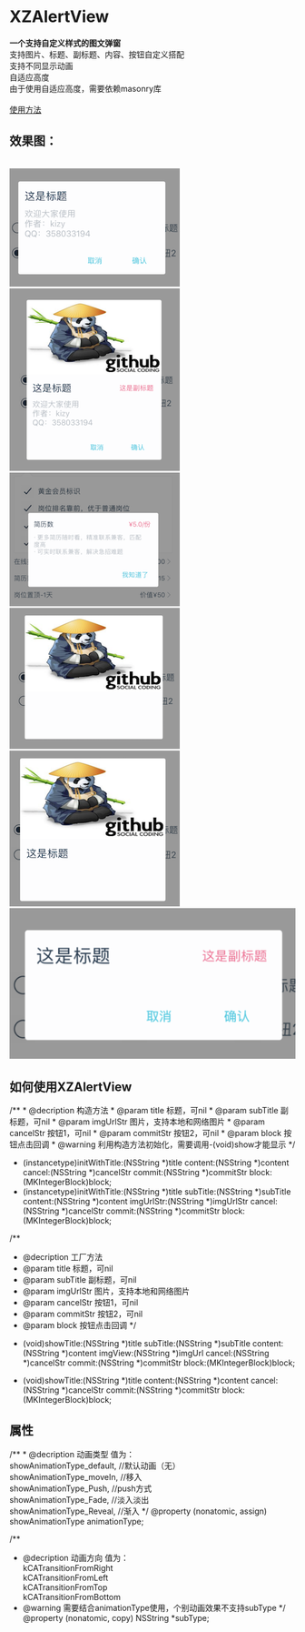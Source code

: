 # XZAlertView
<b>一个支持自定义样式的图文弹窗</b><br>
支持图片、标题、副标题、内容、按钮自定义搭配<br>
支持不同显示动画<br>
自适应高度<br>
由于使用自适应高度，需要依赖masonry库<br><br>
<a href="#usage">使用方法</a><br>
<h2>效果图：</h2><br>
<img src = "https://github.com/mrkizy/XZAlertView/blob/master/result5.png" />  
<img src = "https://github.com/mrkizy/XZAlertView/blob/master/result6.png" /><br>
<img src = "https://github.com/mrkizy/XZAlertView/blob/master/result3.png" />     
<img src = "https://github.com/mrkizy/XZAlertView/blob/master/result1.png" />     
<img src = "https://github.com/mrkizy/XZAlertView/blob/master/result2.png" /><br>
<img src = "https://github.com/mrkizy/XZAlertView/blob/master/result4.png" /><br>
<h2 name="usage">如何使用XZAlertView</h2>
/**
 *  @decription 构造方法
 *  @param  title 标题，可nil
 *  @param  subTitle 副标题，可nil
 *  @param  imgUrlStr  图片，支持本地和网络图片
 *  @param  cancelStr  按钮1，可nil
 *  @param  commitStr  按钮2，可nil
 *  @param  block  按钮点击回调
 *  @warning    利用构造方法初始化，需要调用-(void)show才能显示
 */

- (instancetype)initWithTitle:(NSString *)title content:(NSString *)content cancel:(NSString *)cancelStr commit:(NSString *)commitStr block:(MKIntegerBlock)block;
- (instancetype)initWithTitle:(NSString *)title subTitle:(NSString *)subTitle content:(NSString *)content imgUrlStr:(NSString *)imgUrlStr cancel:(NSString *)cancelStr commit:(NSString *)commitStr block:(MKIntegerBlock)block;

/**
 *  @decription 工厂方法
 *  @param  title 标题，可nil
 *  @param  subTitle 副标题，可nil
 *  @param  imgUrlStr  图片，支持本地和网络图片
 *  @param  cancelStr  按钮1，可nil
 *  @param  commitStr  按钮2，可nil
 *  @param  block  按钮点击回调
 */
+ (void)showTitle:(NSString *)title subTitle:(NSString *)subTitle content:(NSString *)content imgView:(NSString *)imgUrl cancel:(NSString *)cancelStr commit:(NSString *)commitStr block:(MKIntegerBlock)block;

+ (void)showTitle:(NSString *)title content:(NSString *)content cancel:(NSString *)cancelStr commit:(NSString *)commitStr block:(MKIntegerBlock)block;
<h2>属性</h2>
/**
 *  @decription 动画类型 值为：<br>
        showAnimationType_default,  //默认动画（无）<br>
        showAnimationType_moveIn,   //移入<br>
        showAnimationType_Push,    //push方式<br>
        showAnimationType_Fade, //淡入淡出<br>
        showAnimationType_Reveal,   //渐入
 */
@property (nonatomic, assign) showAnimationType animationType;

/**
 *  @decription 动画方向 值为：<br>kCATransitionFromRight<br>kCATransitionFromLeft<br>kCATransitionFromTop<br>kCATransitionFromBottom<br>
 *  @warning    需要结合animationType使用，个别动画效果不支持subType
 */
@property (nonatomic, copy) NSString *subType;
